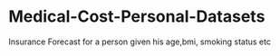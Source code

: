 # Medical-Cost-Personal-Datasets
Insurance Forecast for a person given his age,bmi, smoking status etc
